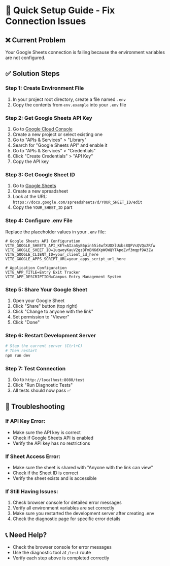 # 🚀 Quick Setup Guide - Fix Connection Issues

## ❌ Current Problem
Your Google Sheets connection is failing because the environment variables are not configured.

## ✅ Solution Steps

### Step 1: Create Environment File
1. In your project root directory, create a file named `.env`
2. Copy the contents from `env.example` into your `.env` file

### Step 2: Get Google Sheets API Key
1. Go to [Google Cloud Console](https://console.cloud.google.com/)
2. Create a new project or select existing one
3. Go to "APIs & Services" > "Library"
4. Search for "Google Sheets API" and enable it
5. Go to "APIs & Services" > "Credentials"
6. Click "Create Credentials" > "API Key"
7. Copy the API key

### Step 3: Get Google Sheet ID
1. Go to [Google Sheets](https://sheets.google.com)
2. Create a new spreadsheet
3. Look at the URL: `https://docs.google.com/spreadsheets/d/YOUR_SHEET_ID/edit`
4. Copy the `YOUR_SHEET_ID` part

### Step 4: Configure .env File
Replace the placeholder values in your `.env` file:

```env
# Google Sheets API Configuration
VITE_GOOGLE_SHEETS_API_KEY=AIzaSyB6pin55i4wfXUOXlUxbs8QFVsQVQxZRfw
VITE_GOOGLE_SHEET_ID=1uqwoyKauV2gzBFmBN6dXpWOWQYTApoZvf3mqpf9A3Zw
VITE_GOOGLE_CLIENT_ID=your_client_id_here
VITE_GOOGLE_APPS_SCRIPT_URL=your_apps_script_url_here

# Application Configuration
VITE_APP_TITLE=Entry Exit Tracker
VITE_APP_DESCRIPTION=Campus Entry Management System
```

### Step 5: Share Your Google Sheet
1. Open your Google Sheet
2. Click "Share" button (top right)
3. Click "Change to anyone with the link"
4. Set permission to "Viewer"
5. Click "Done"

### Step 6: Restart Development Server
```bash
# Stop the current server (Ctrl+C)
# Then restart
npm run dev
```

### Step 7: Test Connection
1. Go to `http://localhost:8080/test`
2. Click "Run Diagnostic Tests"
3. All tests should now pass ✅

## 🔧 Troubleshooting

### If API Key Error:
- Make sure the API key is correct
- Check if Google Sheets API is enabled
- Verify the API key has no restrictions

### If Sheet Access Error:
- Make sure the sheet is shared with "Anyone with the link can view"
- Check if the Sheet ID is correct
- Verify the sheet exists and is accessible

### If Still Having Issues:
1. Check browser console for detailed error messages
2. Verify all environment variables are set correctly
3. Make sure you restarted the development server after creating .env
4. Check the diagnostic page for specific error details

## 📞 Need Help?
- Check the browser console for error messages
- Use the diagnostic tool at `/test` route
- Verify each step above is completed correctly
